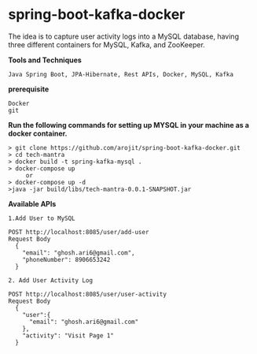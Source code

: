 # spring-boot-kafka-docker
The idea is to capture user activity logs into a MySQL database, having three different containers for MySQL, Kafka, and ZooKeeper.

**Tools and Techniques**
```
Java Spring Boot, JPA-Hibernate, Rest APIs, Docker, MySQL, Kafka
```

**prerequisite**
```
Docker
git
```

**Run the following commands for setting up MYSQL in your machine as a docker container.**
```
> git clone https://github.com/arojit/spring-boot-kafka-docker.git
> cd tech-mantra
> docker build -t spring-kafka-mysql .
> docker-compose up 
     or 
> docker-compose up -d
>java -jar build/libs/tech-mantra-0.0.1-SNAPSHOT.jar
```
**Available APIs**
```
1.Add User to MySQL

POST http://localhost:8085/user/add-user
Request Body 
  {
    "email": "ghosh.ari6@gmail.com",
    "phoneNumber": 8906653242
  }

2. Add User Activity Log

POST http://localhost:8085/user/user-activity
Request Body
  {
    "user":{
      "email": "ghosh.ari6@gmail.com"
    },
    "activity": "Visit Page 1"
  }
```